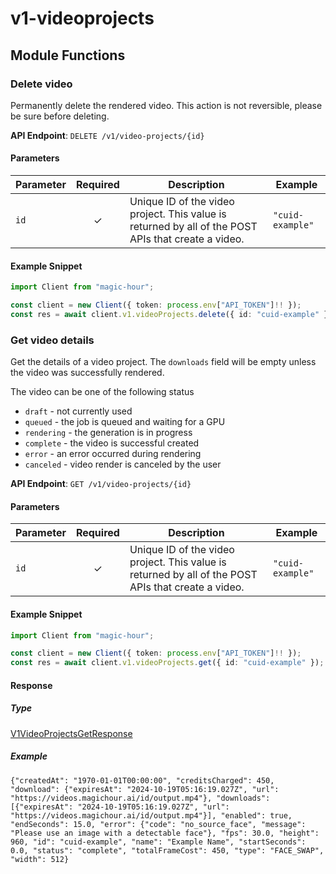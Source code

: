 # v1-videoprojects

## Module Functions
### Delete video <a name="delete"></a>

Permanently delete the rendered video. This action is not reversible, please be sure before deleting.

**API Endpoint**: `DELETE /v1/video-projects/{id}`

#### Parameters

| Parameter | Required | Description | Example |
|-----------|:--------:|-------------|--------|
| `id` | ✓ | Unique ID of the video project. This value is returned by all of the POST APIs that create a video. | `"cuid-example"` |

#### Example Snippet

```typescript
import Client from "magic-hour";

const client = new Client({ token: process.env["API_TOKEN"]!! });
const res = await client.v1.videoProjects.delete({ id: "cuid-example" });

```

### Get video details <a name="get"></a>

Get the details of a video project. The `downloads` field will be empty unless the video was successfully rendered.

The video can be one of the following status
- `draft` - not currently used
- `queued` - the job is queued and waiting for a GPU
- `rendering` - the generation is in progress
- `complete` - the video is successful created
- `error` - an error occurred during rendering
- `canceled` - video render is canceled by the user


**API Endpoint**: `GET /v1/video-projects/{id}`

#### Parameters

| Parameter | Required | Description | Example |
|-----------|:--------:|-------------|--------|
| `id` | ✓ | Unique ID of the video project. This value is returned by all of the POST APIs that create a video. | `"cuid-example"` |

#### Example Snippet

```typescript
import Client from "magic-hour";

const client = new Client({ token: process.env["API_TOKEN"]!! });
const res = await client.v1.videoProjects.get({ id: "cuid-example" });

```

#### Response

##### Type
[V1VideoProjectsGetResponse](/src/types/v1-video-projects-get-response.ts)

##### Example
`{"createdAt": "1970-01-01T00:00:00", "creditsCharged": 450, "download": {"expiresAt": "2024-10-19T05:16:19.027Z", "url": "https://videos.magichour.ai/id/output.mp4"}, "downloads": [{"expiresAt": "2024-10-19T05:16:19.027Z", "url": "https://videos.magichour.ai/id/output.mp4"}], "enabled": true, "endSeconds": 15.0, "error": {"code": "no_source_face", "message": "Please use an image with a detectable face"}, "fps": 30.0, "height": 960, "id": "cuid-example", "name": "Example Name", "startSeconds": 0.0, "status": "complete", "totalFrameCost": 450, "type": "FACE_SWAP", "width": 512}`

